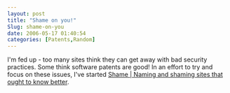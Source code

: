 ```yaml
---
layout: post
title: "Shame on you!"
Slug: shame-on-you
date: 2006-05-17 01:40:54
categories: [Patents,Random]
---
```

I'm fed up - too many sites think they can get away with bad security practices. Some think software patents are good! In an effort to try and focus on these issues, I've started [Shame | Naming and shaming sites that ought to know better](http://shame.wordpress.com/).
